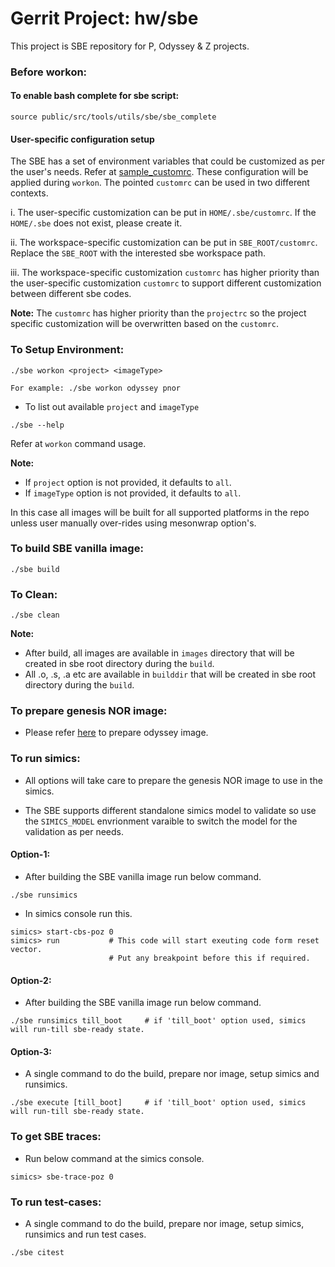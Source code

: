 # Gerrit Project: hw/sbe

This project is SBE repository for P, Odyssey & Z projects.

### Before workon:

#### To enable bash complete for sbe script:

```
source public/src/tools/utils/sbe/sbe_complete
```

#### User-specific configuration setup

The SBE has a set of environment variables that could be customized as per
the user's needs. Refer at [sample_customrc](internal/sample_customrc).
These configuration will be applied during `workon`.
The pointed `customrc` can be used in two different contexts.

i. The user-specific customization can be put in `HOME/.sbe/customrc`.
   If the `HOME/.sbe` does not exist, please create it.

ii. The workspace-specific customization can be put in `SBE_ROOT/customrc`.
    Replace the `SBE_ROOT` with the interested sbe workspace path.

iii. The workspace-specific customization `customrc` has higher priority than
     the user-specific customization `customrc` to support different
     customization between different sbe codes.

**Note:** The `customrc` has higher priority than the `projectrc` so the project
specific customization will be overwritten based on the `customrc`.

### To Setup Environment:

```
./sbe workon <project> <imageType>

For example: ./sbe workon odyssey pnor
```

- To list out available `project` and `imageType`

```
./sbe --help
```
Refer at `workon` command usage.

**Note:**

- If `project` option is not provided, it defaults to `all`.
- If `imageType` option is not provided, it defaults to `all`.

In this case all images will be built for all supported platforms in the repo unless user manually over-rides using mesonwrap option's.

### To build SBE vanilla image:

```
./sbe build
```

### To Clean:

```
./sbe clean
```

**Note:**

- After build, all images are available in `images` directory that will be created in sbe root directory during the `build`.
- All .o, .s, .a etc are available in `builddir` that will be created in sbe root directory during the `build`.

### To prepare genesis NOR image:

- Please refer [here](./internal/src/packaging/odyssey/prepareImage.md) to prepare odyssey image.

### To run simics:

- All options will take care to prepare the genesis NOR image to use in the simics.

- The SBE supports different standalone simics model to validate so use
the `SIMICS_MODEL` envrionment varaible to switch the model for the validation as per needs.

#### Option-1:

- After building the SBE vanilla image run below command.
```
./sbe runsimics
```
- In simics console run this.
```
simics> start-cbs-poz 0
simics> run           # This code will start exeuting code form reset vector.
                      # Put any breakpoint before this if required.
```

#### Option-2:

- After building the SBE vanilla image run below command.
```
./sbe runsimics till_boot     # if 'till_boot' option used, simics will run-till sbe-ready state.
```

#### Option-3:

- A single command to do the build, prepare nor image, setup simics and runsimics.
```
./sbe execute [till_boot]     # if 'till_boot' option used, simics will run-till sbe-ready state.
```

### To get SBE traces:
- Run below command at the simics console.
```
simics> sbe-trace-poz 0
```

### To run test-cases:

- A single command to do the build, prepare nor image, setup simics, runsimics and run test cases.
```
./sbe citest
```
